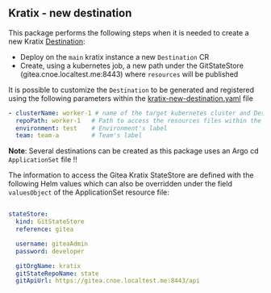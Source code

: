 ## Kratix - new destination

This package performs the following steps when it is needed to create a new Kratix [Destination](https://docs.kratix.io/main/reference/destinations/intro):

- Deploy on the `main` kratix instance a new `Destination` CR 
- Create, using a kubernetes job, a new path under the GitStateStore (gitea.cnoe.localtest.me:8443) where `resources` will be published

It is possible to customize the `Destination` to be generated and registered using the following parameters within the [kratix-new-destination.yaml](kratix-new-destination.yaml) file
```yaml
- clusterName: worker-1 # name of the target kubernetes cluster and Destination
  repoPath: worker-1   # Path to access the resources files within the GitStateStore
  environment: test    # Environment's label
  team: team-a         # Team's label
```

**Note**: Several destinations can be created as this package uses an Argo cd `ApplicationSet` file !!

The information to access the Gitea Kratix StateStore are defined with the following Helm values which can also be overridden under the field `valuesObject` of the ApplicationSet resource file:
```yaml

stateStore:
  kind: GitStateStore
  reference: gitea

  username: giteaAdmin
  password: developer

  gitOrgName: kratix
  gitStateRepoName: state
  gitApiUrl: https://gitea.cnoe.localtest.me:8443/api
```
